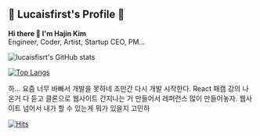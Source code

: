 ## 🖤 Lucaisfirst's Profile 🖤

**Hi there 👋 I'm Hajin Kim** <br>
Engineer, Coder, Artist, Startup CEO, PM...

![lucaisfisrt's GitHub stats](https://github-readme-stats.vercel.app/api?username=lucaisfirst&show_icons=true)

[![Top Langs](https://github-readme-stats.vercel.app/api/top-langs/?username=lucaisfirst&layout=compact&langs_count=10)](https://github.com/lucaisfirst/github-readme-stats)

하... 요즘 너무 바빠서 개발을 못하네 
조만간 다시 개발 시작한다. 
React 패캠 강의 나온거 다 듣고
클론으로 웹사이트 간지나는 거 만들어서 레퍼런스 많이 만들어놓자. 
웹사이트 넘어서 내가 할 수 있는게 뭐가 있을지 고민하

[![Hits](https://hits.seeyoufarm.com/api/count/incr/badge.svg?url=https%3A%2F%2Fgithub.com%2Flucaisfirst&count_bg=%2379C83D&title_bg=%23555555&icon=&icon_color=%23E7E7E7&title=hits&edge_flat=false)](https://hits.seeyoufarm.com)
